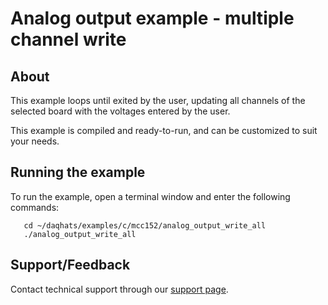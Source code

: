 # Analog output example - multiple channel write

## About
This example loops until exited by the user, updating all channels of the
selected board with the voltages entered by the user.

This example is compiled and ready-to-run, and can be customized to suit 
your needs.

## Running the example
To run the example, open a terminal window and enter the following commands:
```
   cd ~/daqhats/examples/c/mcc152/analog_output_write_all
   ./analog_output_write_all
```

## Support/Feedback
Contact technical support through our 
[support page](https://www.mccdaq.com/support/support_form.aspx).